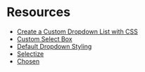 Resources
==========

- [Create a Custom Dropdown List with CSS](http://www.kevinfremon.com/create-a-custom-drop-down-list-using-just-css/)
- [Custom Select Box](https://codepen.io/bephf/pen/ogNBYW)
- [Default Dropdown Styling](https://css-tricks.com/dropdown-default-styling/)
- [Selectize](http://selectize.github.io/selectize.js/)
- [Chosen](https://harvesthq.github.io/chosen/)